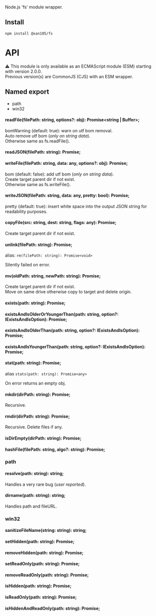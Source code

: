 Node.js 'fs' module wrapper.

Install
-------

`npm install @xan105/fs`

API
===

⚠️ This module is only available as an ECMAScript module (ESM) starting with version 2.0.0.<br />
Previous version(s) are CommonJS (CJS) with an ESM wrapper.

## Named export

- path
- win32

#### readFile(filePath: string, options?: obj): Promise<string | Buffer>;

  bomWarning (default: true): warn on utf bom removal.</br>
  Auto remove utf bom (_only on string data_).</br>
  Otherwise same as fs.readFile().

#### readJSON(filePath: string): Promise<string>;
#### writeFile(filePath: string, data: any, options?: obj): Promise<string>;

  bom (default: false): add utf bom (_only on string data_).</br>
  Create target parent dir if not exist.</br>
  Otherwise same as fs.writeFile().
  
#### writeJSON(filePath: string, data: any, pretty: bool): Promise<string>;
  
  pretty (default: true): insert white space into the output JSON string for readability purposes.

#### copyFile(src: string, dest: string, flags: any): Promise<void>;

  Create target parent dir if not exist.

#### unlink(filePath: string): Promise<void>;
  
  alias: `rm(filePath: string): Promise<void>`

  Silently failed on error.

#### mv(oldPath: string, newPath: string): Promise<string>;

  Create target parent dir if not exist.</br>
  Move on same drive otherwise copy to target and delete origin.

#### exists(path: string): Promise<bool>;
#### existsAndIsOlderOrYoungerThan(path: string, option?: IExistsAndIsOption): Promise<bool>;
#### existsAndIsOlderThan(path: string, option?: IExistsAndIsOption): Promise<bool>;
#### existsAndIsYoungerThan(path: string, option?: IExistsAndIsOption): Promise<bool>;
#### stat(path: string): Promise<any>;
  
  alias `stats(path: string): Promise<any>`
  
  On error returns an empty obj.

#### mkdir(dirPath: string): Promise<void>;

  Recursive.

#### rmdir(dirPath: string): Promise<void>;

  Recursive. Delete files if any.

#### isDirEmpty(dirPath: string): Promise<bool>;
#### hashFile(filePath: string, algo?: string): Promise<string>;

### path

#### resolve(path: string): string;

  Handles a very rare bug (_user reported_).

#### dirname(path: string): string;

  Handles path and fileURL.

### win32

#### sanitizeFileName(string: string): string;
#### setHidden(path: string): Promise<void>;
#### removeHidden(path: string): Promise<void>;
#### setReadOnly(path: string): Promise<void>;
#### removeReadOnly(path: string): Promise<void>;
#### isHidden(path: string): Promise<bool>;
#### isReadOnly(path: string): Promise<bool>;
#### isHiddenAndReadOnly(path: string): Promise<bool>;